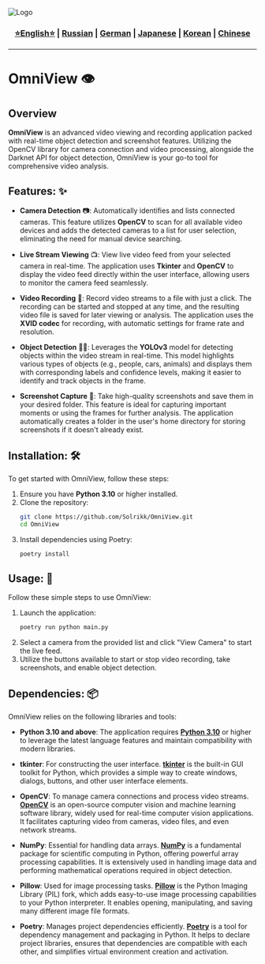 ![Logo](https://github.com/Solrikk/OmniView/blob/main/assets/result/images/orb6.png)

<div align="center">
  <h3>
    <a href="https://github.com/Solrikk/OmniView/blob/main/README.md">⭐English⭐</a> |
    <a href="https://github.com/Solrikk/OmniView/blob/main/README_RU.md">Russian</a> |
    <a href="https://github.com/Solrikk/OmniView/blob/main/README_GE.md">German</a> |
    <a href="https://github.com/Solrikk/OmniView/blob/main/README_JP.md">Japanese</a> |
    <a href="README_KR.md">Korean</a> |
    <a href="README_CN.md">Chinese</a>
  </h3>
</div>

-----------------

# OmniView 👁️

## Overview

**OmniView** is an advanced video viewing and recording application packed with real-time object detection and screenshot features. Utilizing the OpenCV library for camera connection and video processing, alongside the Darknet API for object detection, OmniView is your go-to tool for comprehensive video analysis.

## Features: ✨

- **Camera Detection** 📷: Automatically identifies and lists connected cameras. This feature utilizes **OpenCV** to scan for all available video devices and adds the detected cameras to a list for user selection, eliminating the need for manual device searching.

- **Live Stream Viewing** 📺: View live video feed from your selected camera in real-time. The application uses **Tkinter** and **OpenCV** to display the video feed directly within the user interface, allowing users to monitor the camera feed seamlessly.

- **Video Recording** 🎥: Record video streams to a file with just a click. The recording can be started and stopped at any time, and the resulting video file is saved for later viewing or analysis. The application uses the **XVID codec** for recording, with automatic settings for frame rate and resolution.

- **Object Detection** 🕵️‍♂️: Leverages the **YOLOv3** model for detecting objects within the video stream in real-time. This model highlights various types of objects (e.g., people, cars, animals) and displays them with corresponding labels and confidence levels, making it easier to identify and track objects in the frame.

- **Screenshot Capture** 📸: Take high-quality screenshots and save them in your desired folder. This feature is ideal for capturing important moments or using the frames for further analysis. The application automatically creates a folder in the user's home directory for storing screenshots if it doesn't already exist.

## Installation: 🛠️

To get started with OmniView, follow these steps:

1. Ensure you have **Python 3.10** or higher installed.
2. Clone the repository:
    ```bash
    git clone https://github.com/Solrikk/OmniView.git
    cd OmniView
    ```
3. Install dependencies using Poetry:
    ```bash
    poetry install
    ```

## Usage: 🚀

Follow these simple steps to use OmniView:

1. Launch the application:
    ```bash
    poetry run python main.py
    ```
2. Select a camera from the provided list and click "View Camera" to start the live feed.
3. Utilize the buttons available to start or stop video recording, take screenshots, and enable object detection.

## Dependencies: 📦

OmniView relies on the following libraries and tools:

- **Python 3.10 and above**: The application requires [**Python 3.10**](https://www.python.org/downloads/release/python-3100/) or higher to leverage the latest language features and maintain compatibility with modern libraries.

- **tkinter**: For constructing the user interface. [**tkinter**](https://docs.python.org/3/library/tkinter.html) is the built-in GUI toolkit for Python, which provides a simple way to create windows, dialogs, buttons, and other user interface elements.

- **OpenCV**: To manage camera connections and process video streams. [**OpenCV**](https://opencv.org/) is an open-source computer vision and machine learning software library, widely used for real-time computer vision applications. It facilitates capturing video from cameras, video files, and even network streams.

- **NumPy**: Essential for handling data arrays. [**NumPy**](https://numpy.org/) is a fundamental package for scientific computing in Python, offering powerful array processing capabilities. It is extensively used in handling image data and performing mathematical operations required in object detection.

- **Pillow**: Used for image processing tasks. [**Pillow**](https://python-pillow.org/) is the Python Imaging Library (PIL) fork, which adds easy-to-use image processing capabilities to your Python interpreter. It enables opening, manipulating, and saving many different image file formats.

- **Poetry**: Manages project dependencies efficiently. [**Poetry**](https://python-poetry.org/) is a tool for dependency management and packaging in Python. It helps to declare project libraries, ensures that dependencies are compatible with each other, and simplifies virtual environment creation and activation.
